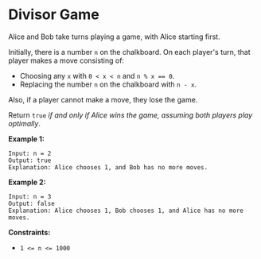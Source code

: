 # Divisor Game

Alice and Bob take turns playing a game, with Alice starting first.

Initially, there is a number `n` on the chalkboard. On each player's turn, that player makes a move consisting of:

- Choosing any `x` with `0 < x < n` and `n % x == 0`.
- Replacing the number `n` on the chalkboard with `n - x`.

Also, if a player cannot make a move, they lose the game.

Return `true` *if and only if Alice wins the game, assuming both players play optimally*.

**Example 1:**

```
Input: n = 2
Output: true
Explanation: Alice chooses 1, and Bob has no more moves.
```

**Example 2:**

```
Input: n = 3
Output: false
Explanation: Alice chooses 1, Bob chooses 1, and Alice has no more moves.
```

**Constraints:**

- `1 <= n <= 1000`